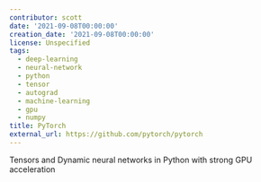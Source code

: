 ```yaml
---
contributor: scott
date: '2021-09-08T00:00:00'
creation_date: '2021-09-08T00:00:00'
license: Unspecified
tags:
  - deep-learning
  - neural-network
  - python
  - tensor
  - autograd
  - machine-learning
  - gpu
  - numpy
title: PyTorch
external_url: https://github.com/pytorch/pytorch
---
```


Tensors and Dynamic neural networks in Python with strong GPU acceleration
